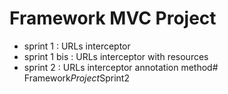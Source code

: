 # Framework MVC Project

- sprint 1 : URLs interceptor
- sprint 1 bis : URLs interceptor with resources
- sprint 2 : URLs interceptor annotation method#   F r a m e w o r k _ P r o j e c t _ S p r i n t 2  
 